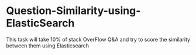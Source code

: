 # Question-Similarity-using-ElasticSearch
This task will take 10% of stack OverFlow Q&amp;A and try to score the similarity between them using Elasticsearch 
